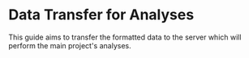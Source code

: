 # Data Transfer for Analyses

This guide aims to transfer the formatted data to the server which will perform the main project's
analyses.
